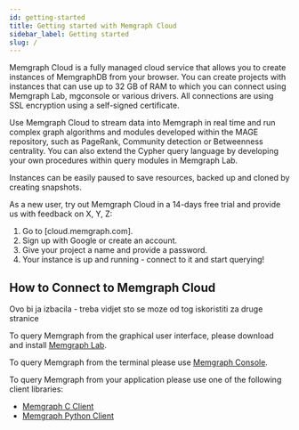 ```yaml
---
id: getting-started
title: Getting started with Memgraph Cloud
sidebar_label: Getting started
slug: /
---
```


Memgraph Cloud is a fully managed cloud service that allows you to create
instances of MemgraphDB from your browser. You can create projects with
instances that can use up to 32 GB of RAM to which you can connect using
Memgraph Lab, mgconsole or various drivers. All connections are using SSL
encryption using a self-signed certificate. 

Use Memgraph Cloud to stream data into Memgraph in real time and run complex
graph algorithms and modules developed within the MAGE repository, such as
PageRank, Community detection or Betweenness centrality. You can also extend the
Cypher query language by developing your own procedures within query modules in
Memgraph Lab.

Instances can be easily paused to save resources, backed up and cloned by
creating snapshots. 

As a new user, try out Memgraph Cloud in a 14-days free trial and provide us
with feedback on X, Y, Z:

1. Go to [cloud.memgraph.com].
2. Sign up with Google or create an account.
3. Give your project a name and provide a password. 
4. Your instance is up and running - connect to it and start querying!


## How to Connect to Memgraph Cloud

Ovo bi ja izbacila - treba vidjet sto se moze od tog iskoristiti za druge stranice

To query Memgraph from the graphical user interface, please download and
install [Memgraph Lab](https://memgraph.com/download#tools).

To query Memgraph from the terminal please use [Memgraph
Console](https://github.com/memgraph/mgconsole).

To query Memgraph from your application please use one of the following client
libraries:

* [Memgraph C Client](https://github.com/memgraph/mgclient)
* [Memgraph Python Client](https://memgraph.github.io/pymgclient)
